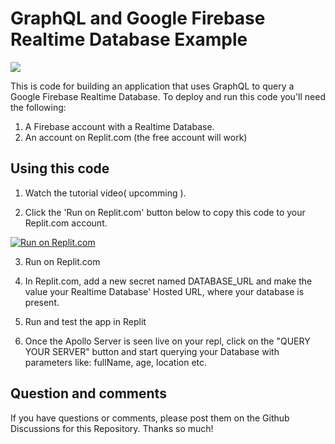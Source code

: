 # GraphQL and Google Firebase Realtime Database Example

![](https://raw.githubusercontent.com/dabblelab/graphqldemo/master/assets/gql.png)

This is code for building an application that uses GraphQL to query a Google Firebase Realtime Database. To deploy and run this code you'll need the following:

1. A Firebase account with a Realtime Database.
2. An account on Replit.com (the free account will work)

## Using this code

1. Watch the tutorial video( upcomming ).

2. Click the 'Run on Replit.com' button below to copy this code to your Replit.com account.

  [![Run on Replit.com](https://repl.it/badge/github/dabblelab/graphqldemo)](https://repl.it/github/dabblelab/graphqldemo)

3. Run on Replit.com

4. In Replit.com, add a new secret named DATABASE_URL and make the value your Realtime Database' Hosted URL, where your database is present.

5. Run and test the app in Replit

6. Once the Apollo Server is seen live on your repl, click on the "QUERY YOUR SERVER" button and start querying your Database with parameters like: fullName, age, location etc.

## Question and comments

If you have questions or comments, please post them on the Github Discussions for this Repository. Thanks so much!